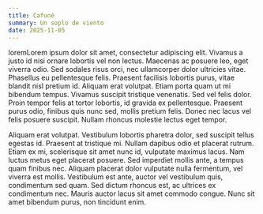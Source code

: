```yaml
---
title: Cafuné
summary: Un soplo de viento
date: 2025-11-05
---
```


loremLorem ipsum dolor sit amet, consectetur adipiscing elit. Vivamus a justo id nisi ornare lobortis vel non lectus. Maecenas ac posuere leo, eget viverra odio. Sed sodales risus orci, nec ullamcorper dolor ultricies vitae. Phasellus eu pellentesque felis. Praesent facilisis lobortis purus, vitae blandit nisl pretium id. Aliquam erat volutpat. Etiam porta quam ut mi bibendum tempus. Vivamus suscipit tristique venenatis. Sed vel felis dolor. Proin tempor felis at tortor lobortis, id gravida ex pellentesque. Praesent purus odio, finibus quis nunc sed, mollis pretium felis. Donec nec lacus vel felis posuere suscipit. Nullam rhoncus molestie lectus eget tempor.

Aliquam erat volutpat. Vestibulum lobortis pharetra dolor, sed suscipit tellus egestas id. Praesent at tristique mi. Nullam dapibus odio et placerat rutrum. Etiam ex mi, scelerisque sit amet nunc id, vulputate maximus lacus. Nam luctus metus eget placerat posuere. Sed imperdiet mollis ante, a tempus quam finibus nec. Aliquam placerat dolor vulputate nulla fermentum, vel viverra est mollis. Vestibulum est ante, auctor vel vestibulum quis, condimentum sed quam. Sed dictum rhoncus est, ac ultrices ex condimentum nec. Mauris auctor lacus sit amet commodo congue. Nunc sit amet bibendum purus, non tincidunt enim.
